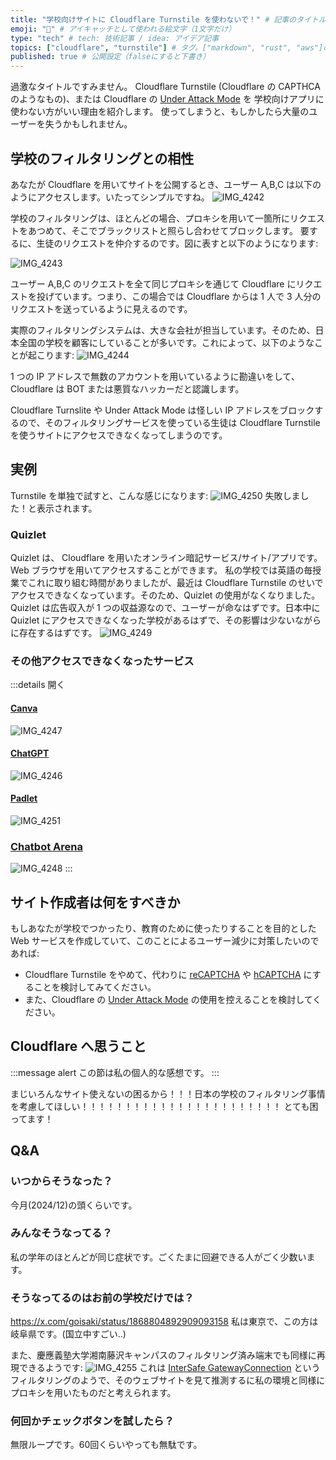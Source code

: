 ```yaml
---
title: "学校向けサイトに Cloudflare Turnstile を使わないで！" # 記事のタイトル
emoji: "🙇" # アイキャッチとして使われる絵文字（1文字だけ）
type: "tech" # tech: 技術記事 / idea: アイデア記事
topics: ["cloudflare", "turnstile"] # タグ。["markdown", "rust", "aws"]のように指定する
published: true # 公開設定（falseにすると下書き）
---
```

過激なタイトルですみません。
Cloudflare Turnstile (Cloudflare の CAPTHCA のようなもの)、または Cloudflare の [Under Attack Mode](https://developers.cloudflare.com/fundamentals/reference/under-attack-mode/) を 学校向けアプリに使わない方がいい理由を紹介します。
使ってしまうと、もしかしたら大量のユーザーを失うかもしれません。

## 学校のフィルタリングとの相性

あなたが Cloudflare を用いてサイトを公開するとき、ユーザー A,B,C は以下のようにアクセスします。いたってシンプルですね。
![IMG_4242](https://github.com/user-attachments/assets/c5bc213c-c26b-400e-9295-b3c352fd0578)

学校のフィルタリングは、ほとんどの場合、プロキシを用いて一箇所にリクエストをあつめて、そこでブラックリストと照らし合わせてブロックします。
要するに、生徒のリクエストを仲介するのです。図に表すと以下のようになります:

![IMG_4243](https://github.com/user-attachments/assets/8c181623-156a-4947-a2c1-872ab7442b2f)

ユーザー A,B,C のリクエストを全て同じプロキシを通じて Cloudflare にリクエストを投げています。つまり、この場合では Cloudflare からは 1 人で 3 人分のリクエストを送っているように見えるのです。

実際のフィルタリングシステムは、大きな会社が担当しています。そのため、日本全国の学校を顧客にしていることが多いです。これによって、以下のようなことが起こります:
![IMG_4244](https://github.com/user-attachments/assets/17a6ddb3-4003-4809-a317-a93fc4bbbfb1)

1 つの IP アドレスで無数のアカウントを用いているように勘違いをして、Cloudflare は BOT または悪質なハッカーだと認識します。

Cloudflare Turnslite や Under Attack Mode は怪しい IP アドレスをブロックするので、そのフィルタリングサービスを使っている生徒は Cloudflare Turnstile を使うサイトにアクセスできなくなってしまうのです。

## 実例

Turnstile を単独で試すと、こんな感じになります:
![IMG_4250](https://github.com/user-attachments/assets/7ab1083d-bb6a-46a4-892d-545e0e8ea75a)
失敗しました！と表示されます。

### Quizlet

Quizlet は、 Cloudflare を用いたオンライン暗記サービス/サイト/アプリです。 Web ブラウザを用いてアクセスすることができます。
私の学校では英語の毎授業でこれに取り組む時間がありましたが、最近は Cloudflare Turnstile のせいでアクセスできなくなっています。そのため、Quizlet の使用がなくなりました。
Quizlet は広告収入が 1 つの収益源なので、ユーザーが命なはずです。日本中に Quizlet にアクセスできなくなった学校があるはずで、その影響は少ないながらに存在するはずです。
![IMG_4249](https://github.com/user-attachments/assets/1596159c-c1df-4bdd-9019-a57c8d1c127b)

### その他アクセスできなくなったサービス

:::details 開く
#### [Canva](https://www.canva.com)
![IMG_4247](https://github.com/user-attachments/assets/fbe7b6fe-ead0-4440-9d9d-dc3cd5c9a14b)

#### [ChatGPT](https://chatgpt.com)
![IMG_4246](https://github.com/user-attachments/assets/81fe06d2-ca35-4a10-a83e-fd6cb201593d)

#### [Padlet](https://ja.padlet.com)
![IMG_4251](https://github.com/user-attachments/assets/75e855d2-ddd3-40f7-9fb8-87ed02526081)

### [Chatbot Arena](https://lmarena.ai)
![IMG_4248](https://github.com/user-attachments/assets/5482dcce-2f6c-4d8c-9d23-574a28ba6f18)
:::

## サイト作成者は何をすべきか

もしあなたが学校でつかったり、教育のために使ったりすることを目的とした Web サービスを作成していて、このことによるユーザー減少に対策したいのであれば:
- Cloudflare Turnstile をやめて、代わりに [reCAPTCHA](https://www.google.com/recaptcha/about/) や [hCAPTCHA](https://www.hcaptcha.com) にすることを検討してみてください。
- また、Cloudflare の [Under Attack Mode](https://developers.cloudflare.com/fundamentals/reference/under-attack-mode/) の使用を控えることを検討してください。

## Cloudflare へ思うこと

:::message alert
この節は私の個人的な感想です。
:::

まじいろんなサイト使えないの困るから！！！日本の学校のフィルタリング事情を考慮してほしい！！！！！！！！！！！！！！！！！！！！！！！
とても困ってます！

## Q&A

### いつからそうなった？

今月(2024/12)の頭くらいです。

### みんなそうなってる？

私の学年のほとんどが同じ症状です。ごくたまに回避できる人がごく少数います。

### そうなってるのはお前の学校だけでは？

https://x.com/goisaki/status/1868804892909093158
私は東京で、この方は岐阜県です。(国立中すごい..)

また、慶應義塾大学湘南藤沢キャンパスのフィルタリング済み端末でも同様に再現できるようです:
![IMG_4255](https://github.com/user-attachments/assets/9171e38b-c8eb-4448-bb4b-354f3d3efb39)
これは [InterSafe GatewayConnection](https://www.alsi.co.jp/security/isgc/) というフィルタリングのようで、そのウェブサイトを見て推測するに私の環境と同様にプロキシを用いたものだと考えられます。


### 何回かチェックボタンを試したら？

無限ループです。60回くらいやっても無駄です。


